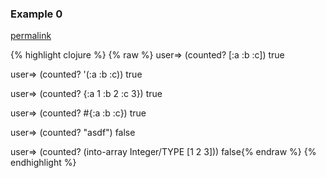 ### Example 0
[permalink](#example-0)

{% highlight clojure %}
{% raw %}
user=> (counted? [:a :b :c])
true

user=> (counted? '(:a :b :c))
true

user=> (counted? {:a 1 :b 2 :c 3})
true

user=> (counted? #{:a :b :c})
true

user=> (counted? "asdf")
false

user=> (counted? (into-array Integer/TYPE [1 2 3]))
false{% endraw %}
{% endhighlight %}


